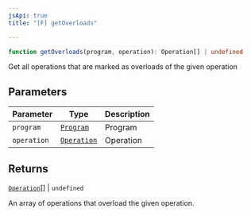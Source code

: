 ```yaml
---
jsApi: true
title: "[F] getOverloads"

---
```

```ts
function getOverloads(program, operation): Operation[] | undefined
```

Get all operations that are marked as overloads of the given operation

## Parameters

| Parameter | Type | Description |
| ------ | ------ | ------ |
| `program` | [`Program`](../interfaces/Program.md) | Program |
| `operation` | [`Operation`](../interfaces/Operation.md) | Operation |

## Returns

[`Operation`](../interfaces/Operation.md)[] \| `undefined`

An array of operations that overload the given operation.
